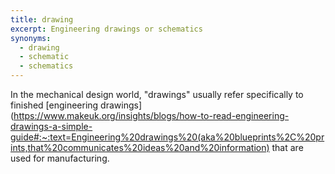 ```yaml
---
title: drawing
excerpt: Engineering drawings or schematics
synonyms:
  - drawing
  - schematic
  - schematics
---
```

In the mechanical design world, "drawings" usually refer specifically to finished [engineering drawings](https://www.makeuk.org/insights/blogs/how-to-read-engineering-drawings-a-simple-guide#:~:text=Engineering%20drawings%20(aka%20blueprints%2C%20prints,that%20communicates%20ideas%20and%20information) that are used for manufacturing.